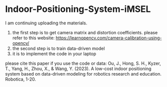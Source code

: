 # Indoor-Positioning-System-iMSEL
I am continuing uploading the materials.
1. the first step is to get camera matrix and distortion coefficients. please refer to this website: https://learnopencv.com/camera-calibration-using-opencv/
2. the second step is to train data-driven model
3. it is to implement the code in your laptop

please cite this paper if you use the code or data:
Ou, J., Hong, S. H., Kyzer, T., Yang, H., Zhou, X., & Wang, Y. (2023). A low-cost indoor positioning system based on data-driven modeling for robotics research and education. Robotica, 1-20.
